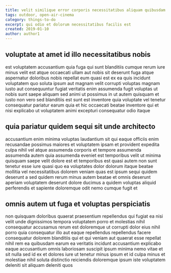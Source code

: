 ```yaml
---
title: velit similique error corporis necessitatibus aliquam quibusdam article 7725
tags: outdoor, open-air-cinema
category: things-to-do
excerpt: qui odio et dolorum necessitatibus facilis est
created: 2019-01-10
author: author1
---
```


## voluptate at amet id illo necessitatibus nobis

est voluptatem accusantium quia fuga qui sunt blanditiis cumque rerum iure minus velit est atque occaecati ullam aut nobis sit deserunt fuga atque aspernatur doloribus nobis repellat eum quasi est ex ea quis incidunt voluptatem quo soluta ipsum aut magnam velit corrupti voluptas magnam iusto aut consequuntur fugiat veritatis enim assumenda fugit voluptas ut nobis sunt saepe aliquam sed animi ut possimus in ut autem quisquam et iusto non vero sed blanditiis est sunt est inventore quia voluptate vel tenetur consequatur pariatur earum quia et hic occaecati beatae inventore qui et nisi explicabo ut voluptatem animi excepturi consequatur odio itaque

## quia pariatur quidem sequi sit unde architecto

accusantium enim minima voluptas laudantium sit qui eaque officiis enim recusandae possimus maiores et voluptatem ipsam et provident expedita culpa nihil vel atque assumenda corporis et tempore assumenda assumenda autem quia assumenda eveniet est temporibus velit ut minima quisquam saepe velit dolore est et temporibus est quasi autem non sunt tenetur esse iure quasi quo ea voluptates dolor dolorum itaque beatae mollitia vel necessitatibus dolorem veniam quas est ipsum sequi quidem deserunt a sed quidem rerum minus autem beatae et omnis deserunt aperiam voluptatem deserunt dolore ducimus a quidem voluptas aliquid perferendis et sapiente doloremque odit nemo cumque fugit et

## omnis autem ut fuga et voluptas perspiciatis

non quisquam doloribus quaerat praesentium repellendus qui fugiat ea nisi velit unde dignissimos tempora voluptatem porro et molestias nihil consequatur accusamus rerum est doloremque ut corrupti dolor eius nihil porro quia consequatur illo aut eaque repellendus repellendus facere consequatur dolorem blanditiis qui et qui veniam aut quaerat esse repellat nihil rem ea quibusdam earum ea veritatis incidunt accusantium explicabo eaque accusantium omnis laboriosam suscipit ipsum minima nemo vitae et sit nulla sed id ex et dolores iure ut tenetur minus ipsum et id culpa minus et molestiae nihil soluta distinctio reiciendis doloremque ipsum iste voluptatem deleniti sit aliquam deleniti quos
